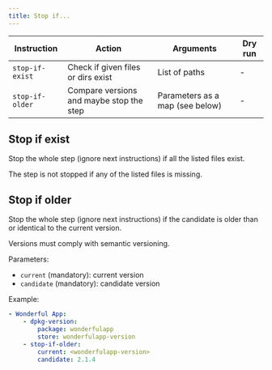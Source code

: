 ```yaml
---
title: Stop if...
---
```


| Instruction     | Action                                   | Arguments                       | Dry run |
| --------------- | ---------------------------------------- | ------------------------------- | ------- |
| `stop-if-exist` | Check if given files or dirs exist       | List of paths                   | -       |
| `stop-if-older` | Compare versions and maybe stop the step | Parameters as a map (see below) | -       |

## Stop if exist

Stop the whole step (ignore next instructions) if all the listed files exist.

The step is not stopped if any of the listed files is missing.

## Stop if older

Stop the whole step (ignore next instructions) if the candidate is older than or identical to the current version.

Versions must comply with semantic versioning.

Parameters:

- `current` (mandatory): current version
- `candidate` (mandatory): candidate version

Example:

```yaml
- Wonderful App:
    - dpkg-version:
        package: wonderfulapp
        store: wonderfulapp-version
    - stop-if-older:
        current: <wonderfulapp-version>
        candidate: 2.1.4
```

